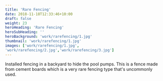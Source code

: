 ```yaml
---
title: 'Rare Fencing'
date: 2018-11-18T12:33:46+10:00
draft: false
weight: 23
heroHeading: 'Rare Fencing'
heroSubHeading: ''
heroBackground: 'work/rarefencing/1.jpg'
thumbnail: 'work/rarefencing/1.jpg'
images: ['work/rarefencing/1.jpg', 
'work/rarefencing/2.jpg','work/rarefencing/3.jpg']
---
```


Installed fencing in a backyard to hide the pool pumps. This is a fence made from cement boards which is a very rare fencing type that's uncommonly used.
